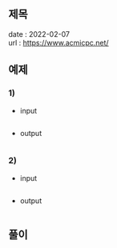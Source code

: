 제목
---

date : 2022-02-07\
url : https://www.acmicpc.net/

예제
--

### 1)
- input
```
```

- output
```
```

### 2)

- input
```
```

- output
```
```

풀이
---


